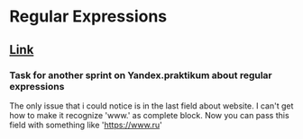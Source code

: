 # Regular Expressions
## [Link](https://fckxyz.github.io/practice-regexp.github.io/ "Project")
### Task for another sprint on Yandex.praktikum about regular expressions
The only issue that i could notice is in the last field about website. I can't get how to make it recognize 'www.' as complete block. Now you can pass this field with something like 'https://www.ru'

